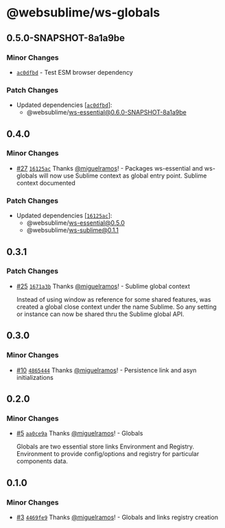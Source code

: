 # @websublime/ws-globals

## 0.5.0-SNAPSHOT-8a1a9be

### Minor Changes

- [`ac0dfbd`](https://github.com/websublime/sublime-sdk/commit/ac0dfbd7ceb483deccae5c79d0bc0d86452902c6) - Test ESM browser dependency

### Patch Changes

- Updated dependencies [[`ac0dfbd`](https://github.com/websublime/sublime-sdk/commit/ac0dfbd7ceb483deccae5c79d0bc0d86452902c6)]:
  - @websublime/ws-essential@0.6.0-SNAPSHOT-8a1a9be

## 0.4.0

### Minor Changes

- [#27](https://github.com/websublime/sublime-sdk/pull/27) [`16125ac`](https://github.com/websublime/sublime-sdk/commit/16125acc9b3a36e5668a403a76cd3df67171b2a1) Thanks [@miguelramos](https://github.com/miguelramos)! - Packages ws-essential and ws-globals will now use Sublime context as global entry point. Sublime context documented

### Patch Changes

- Updated dependencies [[`16125ac`](https://github.com/websublime/sublime-sdk/commit/16125acc9b3a36e5668a403a76cd3df67171b2a1)]:
  - @websublime/ws-essential@0.5.0
  - @websublime/ws-sublime@0.1.1

## 0.3.1

### Patch Changes

- [#25](https://github.com/websublime/sublime-sdk/pull/25) [`1671a3b`](https://github.com/websublime/sublime-sdk/commit/1671a3b689c6afbbcc89cf5d8ac7b02cecaa0d80) Thanks [@miguelramos](https://github.com/miguelramos)! - Sublime global context

  Instead of using window as reference for some shared features, was created a global close context under
  the name Sublime. So any setting or instance can now be shared thru the Sublime global API.

## 0.3.0

### Minor Changes

- [#10](https://github.com/websublime/sublime-sdk/pull/10) [`4865444`](https://github.com/websublime/sublime-sdk/commit/48654448043cda1586a21980ae390b1cdd2aed1f) Thanks [@miguelramos](https://github.com/miguelramos)! - Persistence link and asyn initializations

## 0.2.0

### Minor Changes

- [#5](https://github.com/websublime/sublime-sdk/pull/5) [`aa0ce9a`](https://github.com/websublime/sublime-sdk/commit/aa0ce9a3a533a3a23e76ad156ce615ffae9b249f) Thanks [@miguelramos](https://github.com/miguelramos)! - Globals

  Globals are two essential store links Environment and Registry. Environment to provide config/options and registry for particular components data.

## 0.1.0

### Minor Changes

- [#3](https://github.com/websublime/sublime-sdk/pull/3) [`4469fe9`](https://github.com/websublime/sublime-sdk/commit/4469fe94ae97a40105fb3e913e630a731876056f) Thanks [@miguelramos](https://github.com/miguelramos)! - Globals and links registry creation

